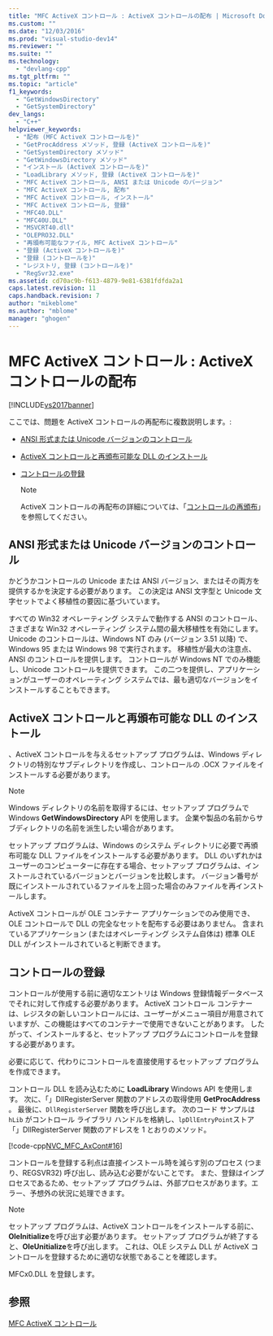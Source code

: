 ```yaml
---
title: "MFC ActiveX コントロール : ActiveX コントロールの配布 | Microsoft Docs"
ms.custom: ""
ms.date: "12/03/2016"
ms.prod: "visual-studio-dev14"
ms.reviewer: ""
ms.suite: ""
ms.technology: 
  - "devlang-cpp"
ms.tgt_pltfrm: ""
ms.topic: "article"
f1_keywords: 
  - "GetWindowsDirectory"
  - "GetSystemDirectory"
dev_langs: 
  - "C++"
helpviewer_keywords: 
  - "配布 (MFC ActiveX コントロールを)"
  - "GetProcAddress メソッド, 登録 (ActiveX コントロールを)"
  - "GetSystemDirectory メソッド"
  - "GetWindowsDirectory メソッド"
  - "インストール (ActiveX コントロールを)"
  - "LoadLibrary メソッド, 登録 (ActiveX コントロールを)"
  - "MFC ActiveX コントロール, ANSI または Unicode のバージョン"
  - "MFC ActiveX コントロール, 配布"
  - "MFC ActiveX コントロール, インストール"
  - "MFC ActiveX コントロール, 登録"
  - "MFC40.DLL"
  - "MFC40U.DLL"
  - "MSVCRT40.dll"
  - "OLEPRO32.DLL"
  - "再頒布可能なファイル, MFC ActiveX コントロール"
  - "登録 (ActiveX コントロールを)"
  - "登録 (コントロールを)"
  - "レジストリ, 登録 (コントロールを)"
  - "RegSvr32.exe"
ms.assetid: cd70ac9b-f613-4879-9e81-6381fdfda2a1
caps.latest.revision: 11
caps.handback.revision: 7
author: "mikeblome"
ms.author: "mblome"
manager: "ghogen"
---
```

# MFC ActiveX コントロール : ActiveX コントロールの配布
[!INCLUDE[vs2017banner](../assembler/inline/includes/vs2017banner.md)]

ここでは、問題を ActiveX コントロールの再配布に複数説明します。:  
  
-   [ANSI 形式または Unicode バージョンのコントロール](#_core_ansi_or_unicode_control_versions)  
  
-   [ActiveX コントロールと再頒布可能な DLL のインストール](#_core_installing_activex_controls_and_redistributable_dlls)  
  
-   [コントロールの登録](#_core_registering_controls)  
  
    > [!NOTE]
    >  ActiveX コントロールの再配布の詳細については、「[コントロールの再頒布](../Topic/Redistributing%20Controls.md)」を参照してください。  
  
##  <a name="_core_ansi_or_unicode_control_versions"></a> ANSI 形式または Unicode バージョンのコントロール  
 かどうかコントロールの Unicode または ANSI バージョン、またはその両方を提供するかを決定する必要があります。  この決定は ANSI 文字型と Unicode 文字セットでよく移植性の要因に基づいています。  
  
 すべての Win32 オペレーティング システムで動作する ANSI のコントロール、さまざまな Win32 オペレーティング システム間の最大移植性を有効にします。  Unicode のコントロールは、Windows NT のみ \(バージョン 3.51 以降\) で、Windows 95 または Windows 98 で実行されます。  移植性が最大の注意点、ANSI のコントロールを提供します。  コントロールが Windows NT でのみ機能し、Unicode コントロールを提供できます。  この二つを提供し、アプリケーションがユーザーのオペレーティング システムでは、最も適切なバージョンをインストールすることもできます。  
  
##  <a name="_core_installing_activex_controls_and_redistributable_dlls"></a> ActiveX コントロールと再頒布可能な DLL のインストール  
 、ActiveX コントロールを与えるセットアップ プログラムは、Windows ディレクトリの特別なサブディレクトリを作成し、コントロールの .OCX ファイルをインストールする必要があります。  
  
> [!NOTE]
>  Windows ディレクトリの名前を取得するには、セットアップ プログラムで Windows **GetWindowsDirectory** API を使用します。  企業や製品の名前からサブディレクトリの名前を派生したい場合があります。  
  
 セットアップ プログラムは、Windows のシステム ディレクトリに必要で再頒布可能な DLL ファイルをインストールする必要があります。  DLL のいずれかはユーザーのコンピューターに存在する場合、セットアップ プログラムは、インストールされているバージョンとバージョンを比較します。  バージョン番号が既にインストールされているファイルを上回った場合のみファイルを再インストールします。  
  
 ActiveX コントロールが OLE コンテナー アプリケーションでのみ使用でき、OLE コントロールで DLL の完全なセットを配布する必要はありません。  含まれているアプリケーション \(またはオペレーティング システム自体は\) 標準 OLE DLL がインストールされていると判断できます。  
  
##  <a name="_core_registering_controls"></a> コントロールの登録  
 コントロールが使用する前に適切なエントリは Windows 登録情報データベースでそれに対して作成する必要があります。  ActiveX コントロール コンテナーは、レジスタの新しいコントロールには、ユーザーがメニュー項目が用意されていますが、この機能はすべてのコンテナーで使用できないことがあります。  したがって、インストールすると、セットアップ プログラムにコントロールを登録する必要があります。  
  
 必要に応じて、代わりにコントロールを直接使用するセットアップ プログラムを作成できます。  
  
 コントロール DLL を読み込むために **LoadLibrary** Windows API を使用します。  次に、「」DllRegisterServer 関数のアドレスの取得使用 **GetProcAddress** 。  最後に、`DllRegisterServer` 関数を呼び出します。  次のコード サンプルは `hLib` がコントロール ライブラリ ハンドルを格納し、`lpDllEntryPoint`ストア「」DllRegisterServer 関数のアドレスを 1 とおりのメソッド。  
  
 [!code-cpp[NVC_MFC_AxCont#16](../mfc/codesnippet/CPP/mfc-activex-controls-distributing-activex-controls_1.cpp)]  
  
 コントロールを登録する利点は直接インストール時を減らす別のプロセス \(つまり、REGSVR32\) 呼び出し、読み込む必要がないことです。  また、登録はインプロセスであるため、セットアップ プログラムは、外部プロセスがあります。エラー、予想外の状況に処理できます。  
  
> [!NOTE]
>  セットアップ プログラムは、ActiveX コントロールをインストールする前に、**OleInitialize**を呼び出す必要があります。  セットアップ プログラムが終了すると、**OleUnitialize**を呼び出します。  これは、OLE システム DLL が ActiveX コントロールを登録するために適切な状態であることを確認します。  
  
 MFCx0.DLL を登録します。  
  
## 参照  
 [MFC ActiveX コントロール](../mfc/mfc-activex-controls.md)